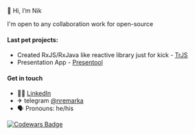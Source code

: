 👋 Hi, I’m Nik

I'm open to any collaboration work for open-source

#### Last pet projects:
- Created RxJS/RxJava like reactive library just for kick - [TrJS](https://github.com/lampmaster/trjs)
- Presentation App - [Presentool](https://github.com/CodeFrontTools/presentool)

#### Get in touch

- 🧑‍💻 [LinkedIn](https://www.linkedin.com/in/nikremark)
- ✈︎ telegram [@nremarka](https://t.me/nremarka)
- 🗣️ Pronouns: he/his

[![Codewars Badge](https://www.codewars.com/users/nik.remarka/badges/micro)](https://www.codewars.com/users/nik.remarka)
